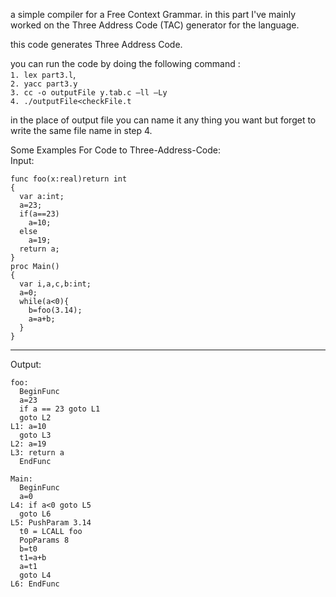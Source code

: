 a simple compiler for a Free Context Grammar.
in this part I've mainly worked on the Three Address Code (TAC) generator for the language.

this code generates Three Address Code.

you can run the code by doing the following command :<br>
`1. lex part3.l`,<br>
`2. yacc part3.y`<br>
`3. cc -o outputFile y.tab.c –ll –Ly`<br>
`4. ./outputFile<checkFile.t`<br>

in the place of output file you can name it any thing you want but forget to write the same file name in step 4.

Some Examples For Code to Three-Address-Code:<br>
Input:<br>
```
func foo(x:real)return int
{
  var a:int;
  a=23;
  if(a==23)
    a=10;
  else
    a=19;
  return a;
}
proc Main()
{
  var i,a,c,b:int;
  a=0;
  while(a<0){
    b=foo(3.14);
    a=a+b;
  }
}
```
<hr>
Output:<br>

```
foo:
  BeginFunc
  a=23
  if a == 23 goto L1
  goto L2
L1: a=10
  goto L3
L2: a=19
L3: return a
  EndFunc

Main:
  BeginFunc
  a=0
L4: if a<0 goto L5
  goto L6
L5: PushParam 3.14
  t0 = LCALL foo
  PopParams 8
  b=t0
  t1=a+b
  a=t1
  goto L4
L6: EndFunc
```
